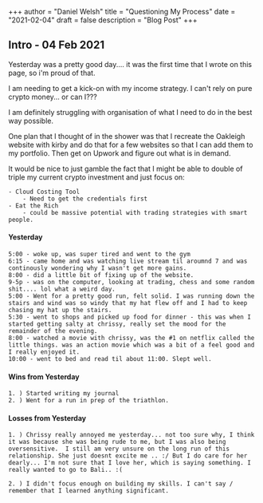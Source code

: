 +++
author = "Daniel Welsh"
title = "Questioning My Process"
date = "2021-02-04"
draft = false
description = "Blog Post"
+++

## Intro - 04 Feb 2021

Yesterday was a pretty good day.... it was the first time that I wrote on this page, so i'm proud of that.

I am needing to get a kick-on with my income strategy. I can't rely on pure crypto money... or can I???

I am definitely struggling with organisation of what I need to do in the best way possible.

One plan that I thought of in the shower was that I recreate the Oakleigh website with kirby and do that for a few websites so that I can add them to my portfolio. Then get on Upwork and figure out what is in demand.

It would be nice to just gamble the fact that I might be able to double of triple my current crypto investment and just focus on:

    - Cloud Costing Tool
        - Need to get the credentials first
    - Eat the Rich
        - could be massive potential with trading strategies with smart people.

#### Yesterday

    5:00 - woke up, was super tired and went to the gym
    6:15 - came home and was watching live stream til aroumnd 7 and was continously wondering why I wasn't get more gains.
    8:00 - did a little bit of fixing up of the website.
    9-5p - was on the computer, looking at trading, chess and some random shit.... lol what a weird day.
    5:00 - Went for a pretty good run, felt solid. I was running down the stairs and wind was so windy that my hat flew off and I had to keep chasing my hat up the stairs.
    5:30 - went to shops and picked up food for dinner - this was when I started getting salty at chrissy, really set the mood for the remainder of the evening.
    8:00 - watched a movie with chrissy, was the #1 on netflix called the little things. was an action movie which was a bit of a feel good and I really enjoyed it.
    10:00 - went to bed and read til about 11:00. Slept well.

#### Wins from Yesterday

    1. ) Started writing my journal
    2. ) Went for a run in prep of the triathlon.

#### Losses from Yesterday

    1. ) Chrissy really annoyed me yesterday... not too sure why, I think it was because she was being rude to me, but I was also being oversensitive.  I still am very unsure on the long run of this relationship. She just doesnt excite me .. :/ But I do care for her dearly... I'm not sure that I love her, which is saying something. I really wanted to go to Bali.. :(

    2. ) I didn't focus enough on building my skills. I can't say / remember that I learned anything significant.
